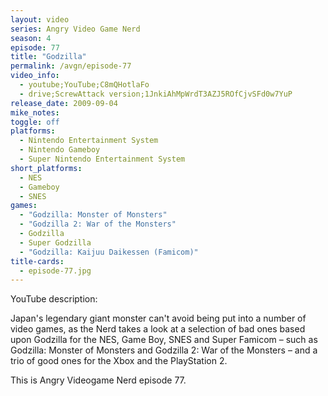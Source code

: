 ```yaml
---
layout: video
series: Angry Video Game Nerd
season: 4
episode: 77
title: "Godzilla"
permalink: /avgn/episode-77
video_info:
  - youtube;YouTube;C8mQHotlaFo
  - drive;ScrewAttack version;1JnkiAhMpWrdT3AZJ5ROfCjvSFd0w7YuP
release_date: 2009-09-04
mike_notes:
toggle: off
platforms:
  - Nintendo Entertainment System
  - Nintendo Gameboy
  - Super Nintendo Entertainment System
short_platforms:
  - NES
  - Gameboy
  - SNES
games:
  - "Godzilla: Monster of Monsters"
  - "Godzilla 2: War of the Monsters"
  - Godzilla
  - Super Godzilla
  - "Godzilla: Kaijuu Daikessen (Famicom)"
title-cards:
  - episode-77.jpg
---
```


<p class="yt-description">YouTube description:</p>

Japan's legendary giant monster can't avoid being put into a number of video games, as the Nerd takes a look at a selection of bad ones based upon Godzilla for the NES, Game Boy, SNES and Super Famicom – such as Godzilla: Monster of Monsters and Godzilla 2: War of the Monsters – and a trio of good ones for the Xbox and the PlayStation 2.

This is Angry Videogame Nerd episode 77.